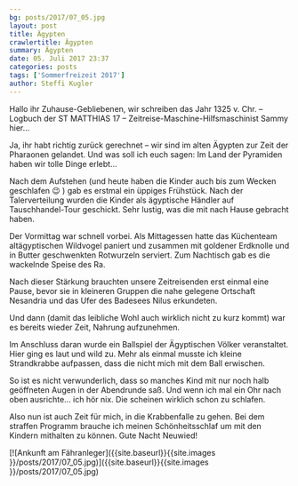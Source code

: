 ```yaml
---
bg: posts/2017/07_05.jpg
layout: post
title: Ägypten
crawlertitle: Ägypten
summary: Ägypten
date: 05. Juli 2017 23:37
categories: posts
tags: ['Sommerfreizeit 2017']
author: Steffi Kugler
---
```


Hallo ihr Zuhause-Gebliebenen,
wir schreiben das Jahr 1325 v. Chr.  – Logbuch der ST MATTHIAS 17 – Zeitreise-Maschine-Hilfsmaschinist Sammy hier…

Ja, ihr habt richtig zurück gerechnet – wir sind im alten Ägypten zur Zeit der Pharaonen gelandet. Und was soll ich euch sagen: Im Land der Pyramiden haben wir tolle Dinge erlebt…

Nach dem Aufstehen (und heute haben die Kinder auch bis zum Wecken geschlafen 😉 ) gab es erstmal ein üppiges Frühstück. Nach der Talerverteilung wurden die Kinder als ägyptische Händler auf Tauschhandel-Tour geschickt. Sehr lustig, was die mit nach Hause gebracht haben.

Der Vormittag war schnell vorbei. Als Mittagessen hatte das Küchenteam altägyptischen Wildvogel paniert und zusammen mit goldener Erdknolle und in Butter geschwenkten Rotwurzeln serviert. Zum Nachtisch gab es die wackelnde Speise des Ra.

Nach dieser Stärkung brauchten unsere Zeitreisenden erst einmal eine Pause, bevor sie in kleineren Gruppen die nahe gelegene Ortschaft Nesandria und das Ufer des Badesees Nilus erkundeten.

Und dann (damit das leibliche Wohl auch wirklich nicht zu kurz kommt) war es bereits wieder Zeit, Nahrung aufzunehmen.

Im Anschluss daran wurde ein Ballspiel der Ägyptischen Völker veranstaltet. Hier ging es laut und wild zu. Mehr als einmal musste ich kleine Strandkrabbe aufpassen, dass die nicht mich mit dem Ball erwischen.

So ist es nicht verwunderlich, dass so manches Kind mit nur noch halb geöffneten Augen in der Abendrunde saß. Und wenn ich mal ein Ohr nach oben ausrichte… ich hör nix. Die scheinen wirklich schon zu schlafen.

Also nun ist auch Zeit für mich, in die Krabbenfalle zu gehen. Bei dem straffen Programm brauche ich meinen Schönheitsschlaf um mit den Kindern mithalten zu können. Gute Nacht Neuwied!

[![Ankunft am Fähranleger]({{site.baseurl}}{{site.images }}/posts/2017/07_05.jpg)]({{site.baseurl}}{{site.images }}/posts/2017/07_05.jpg)

